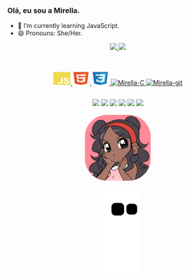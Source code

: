 ### Olá, eu sou a Mirella.


- 🌱 I’m currently learning JavaScript.
- 😄 Pronouns: She/Her.

<div align="center"> 
  <a href="https://github.com/MirellaFernandes">
  <img height="160em" src="https://github-readme-stats.vercel.app/api?username=MirellaFernandes&show_icons=true&theme=synthwave&include_all_commits=true&count_private=true"/>
  <img height="160em" src="https://github-readme-stats.vercel.app/api/top-langs/?username=MirellaFernandes&layout=compact&langs_count=7&theme=synthwave"/>
</div>

##

<div align="center"><br>
  <img alt="Mirella-Js" height="30" width="40" src="https://raw.githubusercontent.com/devicons/devicon/master/icons/javascript/javascript-plain.svg">
  <img alt="Mirella-HTML" height="30" width="40" src="https://raw.githubusercontent.com/devicons/devicon/master/icons/html5/html5-original.svg">
  <img alt="Mirella-CSS" height="30" width="40" src="https://raw.githubusercontent.com/devicons/devicon/master/icons/css3/css3-original.svg">
  <img alt="Mirella-C" height="30" width="40" src="https://cdn.jsdelivr.net/gh/devicons/devicon/icons/c/c-original.svg" />
  <img alt="Mirella-git" height="30" width="40" src="https://cdn.jsdelivr.net/gh/devicons/devicon/icons/git/git-original.svg" />
</div>
  
##


<div align="center">
  <a href="https://www.instagram.com/bwante" target="_blank"><img src="https://img.shields.io/badge/-Instagram-%23E4405F?style=for-the-badge&logo=instagram&logoColor=white" target="_blank"></a>
 <a href="http://discordapp.com/users/949397945306984468" target="_blank"><img src="https://img.shields.io/badge/Discord-7289DA?style=for-the-badge&logo=discord&logoColor=white" target="_blank"></a> 
  <a href="mailto:mirellabiersack@gmail.com"><img src="https://img.shields.io/badge/-Gmail-%23333?style=for-the-badge&logo=gmail&logoColor=white" target="_blank"></a>
  <a href="https://linkedin.com/in/mirella-fernandes" target="_blank"><img src="https://img.shields.io/badge/-LinkedIn-%230077B5?style=for-the-badge&logo=linkedin&logoColor=white" target="_blank"></a>
  <a href="https://codepen.io/mirellafernandes" target="_blank"><img src="	https://img.shields.io/badge/Codepen-000000?style=for-the-badge&logo=codepen&logoColor=white" target="_blank"></a>
   <a href="https://mirellafernandes.github.io/devweek.git.github.io/"><img src="https://img.shields.io/badge/Currículo-blueviolet?style=for-the-badge" target="_blank"></a>

  <br>


   <br>
 <img src="./avatar-icon.gif" alt="icon-avatar" height="150" style="border-radius:50px;">
 
  ![Snake animation](https://github.com/MirellaFernandes/MirellaFernandes/blob/output/github-contribution-grid-snake.svg)
 
</div>
